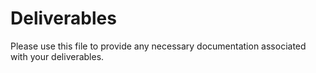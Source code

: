 # Deliverables

Please use this file to provide any necessary documentation associated with your deliverables.

